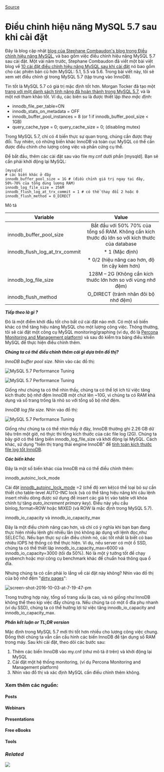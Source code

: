 [Source](https://www.percona.com/blog/2016/10/12/mysql-5-7-performance-tuning-immediately-after-installation/ "Permalink to MySQL 5.7 Performance Tuning Immediately After Installation")

# Điều chỉnh hiệu năng MySQL 5.7 sau khi cài đặt

Đây là blog cập nhật [blog của Stephane Combaudon's blog trong Điều chỉnh hiệu năng MySQL][1], và bao gồm việc điều chỉnh hiệu năng MySQL 5.7 sau cài đặt.
Một vài năm trước, Stephane Combaudon đã viết một bài viết blog về [10 cài đặt điều chỉnh hiệu năng MySQL sau khi cài đặt][1] nó bao gồm cho các phiên bản cũ hơn MySQL: 5.1, 5.5 và 5.6. Trong bài viết này, tôi sẽ xem xét điều chỉnh gì trong MySQL 5.7 (tập trung vào InnoDB).

Tin tốt là MySQL 5.7 có giá trị mặc định tốt hơn. Morgan Tocker đã tạo một [trang với một danh sách tính năng đã hoàn thành trong MySQL 5.7][2], và là một nơi tham khảo tốt. Ví dụ, các biên su là được thiết lập _theo mặc định_:
* innodb_file_per_table=ON
* innodb_stats_on_metadata = OFF
* innodb_buffer_pool_instances = 8 (or 1 if innodb_buffer_pool_size < 1GB)
* query_cache_type = 0; query_cache_size = 0; (disabling mutex)

Trong MySQL 5.7, chỉ có 4 biến thực sự quan trọng, chúng cần được thay đổi. Tuy nhiên, có những biến khác InnoDB và toàn cục MySQL có thể cần được điều chỉnh cho lượng công việc và phần cứng cụ thể.

Để bắt đầu, thêm các cài đặt sau vào file  my.cnf dưới phần [mysqld]. Bạn sẽ cần phải khởi động lại MySQL:

```
[mysqld] 
# các biến khác ở đây
innodb_buffer_pool_size = 1G # (điều chỉnh giá trị ngay tại đây, 50%-70% của tổng dung lượng RAM)
innodb_log_file_size = 256M 
innodb_flush_log_at_trx_commit = 1 # có thể thay đổi 2 hoặc 0 
innodb_flush_method = O_DIRECT
```


Mô tả 


| **Variable** |  **Value** |  
|--------------|:-----------:|
| innodb\_buffer\_pool\_size |  Bắt đầu với 50% 70% của tổng số RAM. Không cần kích thước đủ lớn so với kích thước của database |  
| innodb\_flush\_log\_at\_trx\_commit | * 1   (Mặc định)|
||* 0/2 (hiệu năng cao hơn, độ tin cậy kém hơn)|  
| innodb\_log\_file\_size |  128M – 2G (Không cần kích thước lớn hơn so với vùng nhớ đệm) |  
| innodb\_flush\_method |  O_DIRECT (tránh nhân đôi bộ nhớ đệm) | 

 

_**Tiếp theo là gì ?**_

Đó là một điểm khởi đầu tốt cho bất cứ cài đặt nào mới. Có một số biến khác có thể tăng hiệu năng MySQL cho một lượng công việc. Thông thường, tôi sẽ cài đặt một công cụ MySQL monitoring/graphing (ví dụ, đó là [Percona Monitoring and Management platform][3]) và sau đó kiểm tra bảng điều khiển MySQL để thực hiện điều chỉnh thêm.

_**Chúng ta có thể điều chỉnh thêm cái gì dựa trên đồ thị?**_

_InnoDB buffer pool size_. Nhìn vào các đồ thị:

![MySQL 5.7 Performance Tuning][4]

![MySQL 5.7 Performance Tuning][5]

Giống như chúng ta có thể nhìn thấy, chúng ta có thể lợi ích từ việc tăng kích thước bộ nhớ đệm InnoDB một chút lên ~10G, vì chúng ta có RAM khả dụng và số trang trống là nhỏ so với tổng số  bộ nhớ đệm.

_InnoDB log file size._ Nhìn vào đồ thị:

![MySQL 5.7 Performance Tuning][6]

Giống như chúng ta có thể nhìn thấy ở đây, InnoDB thường ghi 2.26 GB dữ liệu trên một giờ, nó thực thi tổng kích thước của các file log (2G). Chúng ta bây giờ có thể tăng biến innodb\_log\_file\_size và khởi động lại MySQL. Cách khác, sử dụng "hiển thị trạng thái engine InnoDB" để [tính toán kích thước file log tốt InnoDB][7].

_**Các biến khác**_

Đây là một số biến khác của InnoDB mà có thể điều chỉnh thêm:

innodb\_autoinc\_lock_mode

Cài đặt [innodb\_autoinc\_lock\_mode][8] =2 (chế độ xen kẽ)có thể loại bỏ sự cần thiết cho table-level AUTO-INC lock (và có thể tăng hiệu năng khi câu lệnh insert nhiều dòng được sử dụng để insert các giá trị vào table với khóa chính tự tăng *auto\_increment primary key*). Điều này yêu cầu binlog\_format=ROW hoặc MIXED  (và ROW là mặc định trong MySQL 5.7).

innodb\_io\_capacity và innodb\_io\_capacity\_max

Đây là một điều chỉnh nâng cao hơn, và chỉ có ý nghĩa khi bạn bạn đang thực hiện nhiều lệnh ghi nhiều lần (nó không áp dụng với lệnh đọc,như SELECTs). Nếu bạn thực sự cần điều chỉnh nó, các tốt nhất là biết có bao nhiêu IOPS hệ thống có thể thực hiện. Ví dụ, nếu server có một ổ SSD, chúng ta có thể thiết lập innodb_io_capacity_max=6000 và innodb_io_capacity=3000 (tối đa 50%). Nó là một ý tưởng tốt để chạy sysbench hoặc mọi công cụ benchmark khác để chuẩn hoá thông qua ổ đĩa.

Nhưng chúng ta có cần phải lo lắng về cài đặt này không? Nhìn vào đồ thị của bộ nhớ đệm "[dirty pages][9]":

![screen-shot-2016-10-03-at-7-19-47-pm][10]

Trong trường hợp này, tổng số trang xấu là cao, và nó giống như InnoDB không thể theo kịp việc đẩy chúng ra. Nếu chúng ta có một ổ đĩa phụ nhanh (ví dụ SSD), chúng ta có thể hưởng lợi từ việc tăng innodb_io_capacity and innodb_io_capacity_max.

_**Phần kết luận or TL;DR version**_

Mặc định trong MySQL 5.7 mới thì tốt hơn nhiều cho lượng công việc chung. Đồng thời chúng ta vẫn cần cấu hình các biến InnoDB để tận dụng số RAM trong máy. Sau khi cài đặt, theo dõi các bước sau:

1. Thêm các biến InnoDB vào my.cnf (như mô tả ở trên) và khởi động lại MySQL
2. Cài đặt một hệ thống monitoring, (ví dụ Percona Monitoring and Management platform)
3. Nhìn vào đồ thị và xác định MySQL cần điều chỉnh thêm không.

### Xem thêm các nguồn:

#### Posts

#### Webinars

#### Presentations

#### Free eBooks

#### Tools

### _Related_

![][11]

[1]: https://www.percona.com/blog/2014/01/28/10-mysql-performance-tuning-settings-after-installation/
[2]: http://www.thecompletelistoffeatures.com/
[3]: http://pmmdemo.percona.com
[4]: https://www.percona.com/blog/wp-content/uploads/2016/10/Screen-Shot-2016-10-03-at-12.49.22-PM.png
[5]: https://www.percona.com/blog/wp-content/uploads/2016/10/Screen-Shot-2016-10-03-at-12.48.13-PM.png
[6]: https://www.percona.com/blog/wp-content/uploads/2016/10/Screen-Shot-2016-10-03-at-12.43.52-PM.png
[7]: https://www.percona.com/blog/2008/11/21/how-to-calculate-a-good-innodb-log-file-size/
[8]: http://dev.mysql.com/doc/refman/5.7/en/innodb-auto-increment-handling.html
[9]: http://dev.mysql.com/doc/refman/5.7/en/glossary.html#glos_dirty_page
[10]: https://www.percona.com/blog/wp-content/uploads/2016/10/Screen-Shot-2016-10-03-at-7.19.47-PM.png
[11]: https://secure.gravatar.com/avatar/79877aeedbd68531a30468cd771d5d07?s=84&d=mm&r=g
[12]: https://www.percona.com/blog/author/alexanderrubin/

  
